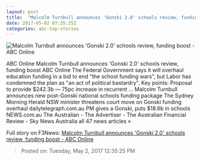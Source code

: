 ```yaml
---
layout: post
title:  "Malcolm Turnbull announces 'Gonski 2.0' schools review, funding boost - ABC Online"
date: 2017-05-02 07:35:25Z
categories: abc-top-stories
---
```


![Malcolm Turnbull announces 'Gonski 2.0' schools review, funding boost - ABC Online](http://www.abc.net.au/news/image/8490274-1x1-700x700.jpg)

ABC Online Malcolm Turnbull announces 'Gonski 2.0' schools review, funding boost ABC Online The Federal Government says it will overhaul education funding in a bid to end "the school funding wars", but Labor has condemned the plan as "an act of political bastardry". Key points: Proposal to provide $242.3b — 75pc increase in recurrent ... Malcolm Turnbull announces new post-Gonski national schools funding package The Sydney Morning Herald NSW minister threatens court move on Gonski funding overhaul dailytelegraph.com.au PM gives a Gonski, puts $18.6b in schools NEWS.com.au The Australian - The Advertiser - The Australian Financial Review - Sky News Australia all 47 news articles »


Full story on F3News: [Malcolm Turnbull announces 'Gonski 2.0' schools review, funding boost - ABC Online](http://www.f3nws.com/n/ykXQu)

> Posted on: Tuesday, May 2, 2017 12:35:25 PM
